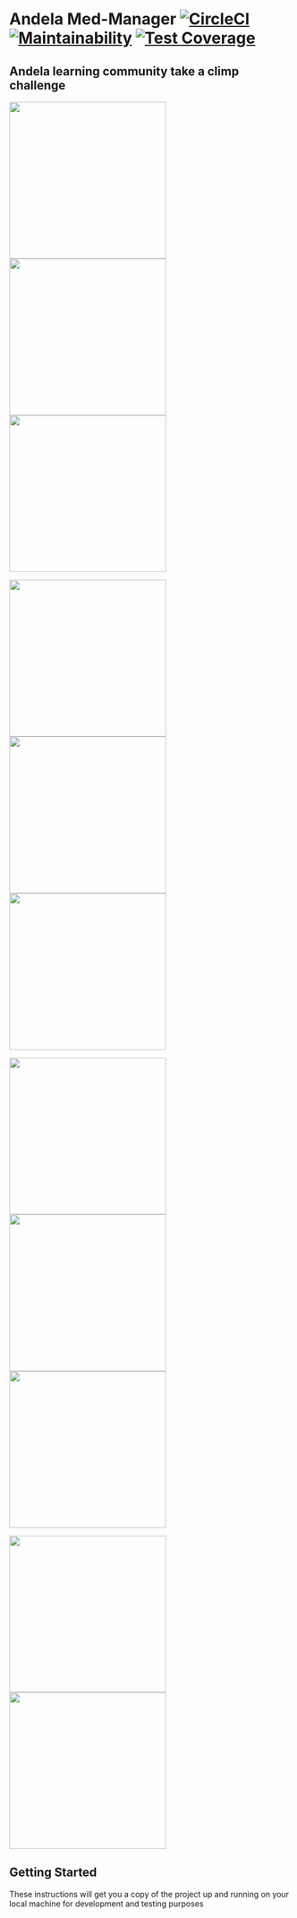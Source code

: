 # Andela Med-Manager  [![CircleCI](https://circleci.com/gh/KelvinPac/Med-Manager/tree/master.svg?style=shield)](https://circleci.com/gh/KelvinPac/Med-Manager/tree/master)   [![Maintainability](https://api.codeclimate.com/v1/badges/688ca380ccc3ac3e43d8/maintainability)](https://codeclimate.com/github/KelvinPac/Med-Manager/maintainability)  [![Test Coverage](https://api.codeclimate.com/v1/badges/688ca380ccc3ac3e43d8/test_coverage)](https://codeclimate.com/github/KelvinPac/Med-Manager/test_coverage)

## Andela learning community take a climp challenge

<img src="https://github.com/KelvinPac/Med-Manager/blob/master/Screenshots/Screenshot_2018-04-18-02-56-29.png" width="280"/> <img src="https://github.com/KelvinPac/Med-Manager/blob/master/Screenshots/Screenshot_2018-04-18-05-15-07.png" width="280"/> <img src="https://github.com/KelvinPac/Med-Manager/blob/master/Screenshots/Screenshot_2018-04-18-03-46-31.png" width="280"/>


<img src="https://github.com/KelvinPac/Med-Manager/blob/master/Screenshots/Screenshot_2018-04-18-02-56-04.png" width="280"/> <img src="https://github.com/KelvinPac/Med-Manager/blob/master/Screenshots/Screenshot_2018-04-18-04-58-02.png" width="280"/> <img src="https://github.com/KelvinPac/Med-Manager/blob/master/Screenshots/Screenshot_2018-04-18-02-53-20.png" width="280"/>


<img src="https://github.com/KelvinPac/Med-Manager/blob/master/Screenshots/Screenshot_2018-04-18-05-54-01.png" width="280"/> <img src="https://github.com/KelvinPac/Med-Manager/blob/master/Screenshots/Screenshot_2018-04-18-04-57-26.png" width="280"/> <img src="https://github.com/KelvinPac/Med-Manager/blob/master/Screenshots/Screenshot_2018-04-18-04-55-14.png" width="280"/>

<img src="https://github.com/KelvinPac/Med-Manager/blob/master/Screenshots/Screenshot_2018-04-18-04-55-28.png" width="280"/> <img src="https://github.com/KelvinPac/Med-Manager/blob/master/Screenshots/Screenshot_2018-04-18-05-53-23.png" width="280"/> 
## Getting Started
These instructions will get you a copy of the project up and running on your local machine for development and testing purposes


